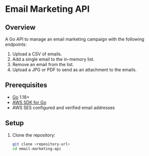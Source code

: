 # Email Marketing API

## Overview

A Go API to manage an email marketing campaign with the following endpoints:
1. Upload a CSV of emails.
2. Add a single email to the in-memory list.
3. Remove an email from the list.
4. Upload a JPG or PDF to send as an attachment to the emails.

## Prerequisites

- [Go](https://golang.org/) 1.18+
- [AWS SDK for Go](https://github.com/aws/aws-sdk-go)
- AWS SES configured and verified email addresses

## Setup

1. Clone the repository:
   ```bash
   git clone <repository-url>
   cd email-marketing-api